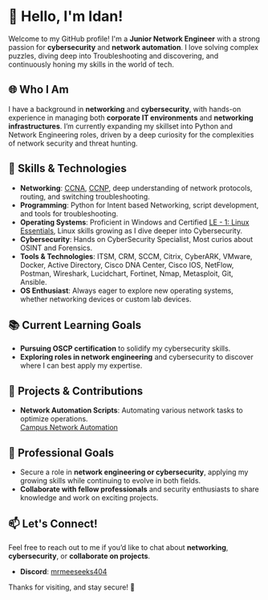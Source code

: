 # 👋 Hello, I'm Idan!

Welcome to my GitHub profile! I'm a **Junior Network Engineer** with a strong passion for **cybersecurity** and **network automation**. I love solving complex puzzles, diving deep into Troubleshooting and discovering, and continuously honing my skills in the world of tech.

## 🌐 Who I Am

I have a background in **networking** and **cybersecurity**, with hands-on experience in managing both **corporate IT environments** and **networking infrastructures**. I’m currently expanding my skillset into Python and Network Engineering roles, driven by a deep curiosity for the complexities of network security and threat hunting.

## 🔧 Skills & Technologies

- **Networking**: [CCNA](https://www.credly.com/badges/320f817a-50fe-475f-8fec-6de3a94b6859/public_url), [CCNP](), deep understanding of network protocols, routing, and switching troubleshooting.
- **Programming**: Python for Intent based Networking, script development, and tools for troubleshooting.
- **Operating Systems**: Proficient in Windows and Certified [LE - 1: Linux Essentials](https://cs.lpi.org/caf/Xamman/certification/verify/LPI000530199/9gh229utgj), Linux skills growing as I dive deeper into Cybersecurity.
- **Cybersecurity**: Hands on CyberSecurity Specialist, Most curios about OSINT and Forensics.
- **Tools & Technologies**: ITSM, CRM, SCCM, Citrix, CyberARK, VMware, Docker, Active Directory, Cisco DNA Center, Cisco IOS, NetFlow, Postman, Wireshark, Lucidchart, Fortinet, Nmap, Metasploit, Git, Ansible.
- **OS Enthusiast**: Always eager to explore new operating systems, whether networking devices or custom lab devices.

## 📚 Current Learning Goals

- **Pursuing OSCP certification** to solidify my cybersecurity skills.
- **Exploring roles in network engineering** and cybersecurity to discover where I can best apply my expertise.

## 🌱 Projects & Contributions

- **Network Automation Scripts**: Automating various network tasks to optimize operations.  
  [Campus Network Automation](https://github.com/MrMeeseeks404/Campus-Network)

## 💼 Professional Goals

- Secure a role in **network engineering or cybersecurity**, applying my growing skills while continuing to evolve in both fields.
- **Collaborate with fellow professionals** and security enthusiasts to share knowledge and work on exciting projects.

## 📫 Let's Connect!

Feel free to reach out to me if you’d like to chat about **networking**, **cybersecurity**, or **collaborate on projects**.

- **Discord**: [mrmeeseeks404](https://discord.com/users/userid/mrmeeseeks404)
  
Thanks for visiting, and stay secure! 🚀
